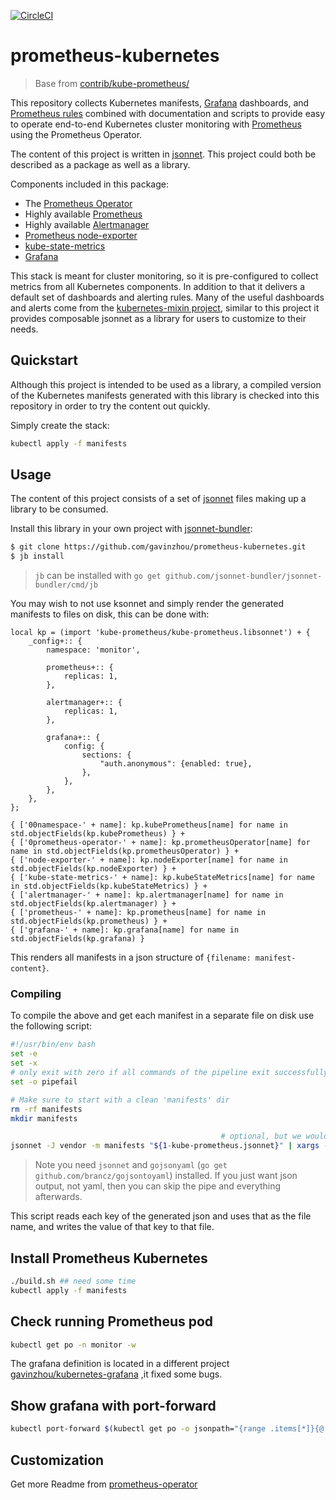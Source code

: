 [![CircleCI](https://circleci.com/gh/gavinzhou/prometheus-kubernetes.svg?style=svg)](https://circleci.com/gh/gavinzhou/prometheus-kubernetes)
# prometheus-kubernetes

> Base from [contrib/kube-prometheus/](https://github.com/coreos/prometheus-operator/tree/master/contrib/kube-prometheus)

This repository collects Kubernetes manifests, [Grafana](http://grafana.com/) dashboards, and [Prometheus rules](https://prometheus.io/docs/prometheus/latest/configuration/recording_rules/) combined with documentation and scripts to provide easy to operate end-to-end Kubernetes cluster monitoring with [Prometheus](https://prometheus.io/) using the Prometheus Operator.

The content of this project is written in [jsonnet](http://jsonnet.org/). This project could both be described as a package as well as a library.

Components included in this package:

* The [Prometheus Operator](https://github.com/coreos/prometheus-operator)
* Highly available [Prometheus](https://prometheus.io/)
* Highly available [Alertmanager](https://github.com/prometheus/alertmanager)
* [Prometheus node-exporter](https://github.com/prometheus/node_exporter)
* [kube-state-metrics](https://github.com/kubernetes/kube-state-metrics)
* [Grafana](https://grafana.com/)

This stack is meant for cluster monitoring, so it is pre-configured to collect metrics from all Kubernetes components. In addition to that it delivers a default set of dashboards and alerting rules. Many of the useful dashboards and alerts come from the [kubernetes-mixin project](https://github.com/kubernetes-monitoring/kubernetes-mixin), similar to this project it provides composable jsonnet as a library for users to customize to their needs.

## Quickstart

Although this project is intended to be used as a library, a compiled version of the Kubernetes manifests generated with this library is checked into this repository in order to try the content out quickly.

Simply create the stack:

```bash
kubectl apply -f manifests
```

## Usage

The content of this project consists of a set of [jsonnet](http://jsonnet.org/) files making up a library to be consumed.

Install this library in your own project with [jsonnet-bundler](https://github.com/jsonnet-bundler/jsonnet-bundler#install):

```bash
$ git clone https://github.com/gavinzhou/prometheus-kubernetes.git
$ jb install
```

> `jb` can be installed with `go get github.com/jsonnet-bundler/jsonnet-bundler/cmd/jb`

You may wish to not use ksonnet and simply render the generated manifests to files on disk, this can be done with:

[embedmd]:# (kube-prometheus.jsonnet)
```jsonnet
local kp = (import 'kube-prometheus/kube-prometheus.libsonnet') + {
    _config+:: {
        namespace: 'monitor',

        prometheus+:: {
            replicas: 1,
        },

        alertmanager+:: {
            replicas: 1,
        },

        grafana+:: {
            config: {
                sections: {
                    "auth.anonymous": {enabled: true},
                },
            },
        },
    },
};

{ ['00namespace-' + name]: kp.kubePrometheus[name] for name in std.objectFields(kp.kubePrometheus) } +
{ ['0prometheus-operator-' + name]: kp.prometheusOperator[name] for name in std.objectFields(kp.prometheusOperator) } +
{ ['node-exporter-' + name]: kp.nodeExporter[name] for name in std.objectFields(kp.nodeExporter) } +
{ ['kube-state-metrics-' + name]: kp.kubeStateMetrics[name] for name in std.objectFields(kp.kubeStateMetrics) } +
{ ['alertmanager-' + name]: kp.alertmanager[name] for name in std.objectFields(kp.alertmanager) } +
{ ['prometheus-' + name]: kp.prometheus[name] for name in std.objectFields(kp.prometheus) } +
{ ['grafana-' + name]: kp.grafana[name] for name in std.objectFields(kp.grafana) }
```

This renders all manifests in a json structure of `{filename: manifest-content}`.

### Compiling

To compile the above and get each manifest in a separate file on disk use the following script:

[embedmd]:# (build.sh)
```sh
#!/usr/bin/env bash
set -e
set -x
# only exit with zero if all commands of the pipeline exit successfully
set -o pipefail

# Make sure to start with a clean 'manifests' dir
rm -rf manifests
mkdir manifests

                                               # optional, but we would like to generate yaml, not json
jsonnet -J vendor -m manifests "${1-kube-prometheus.jsonnet}" | xargs -I{} sh -c 'cat {} | gojsontoyaml > {}.yaml; rm -f {}' -- {}

```

> Note you need `jsonnet` and `gojsonyaml` (`go get github.com/brancz/gojsontoyaml`) installed. If you just want json output, not yaml, then you can skip the pipe and everything afterwards.

This script reads each key of the generated json and uses that as the file name, and writes the value of that key to that file.

## Install Prometheus Kubernetes

```sh
./build.sh ## need some time
kubectl apply -f manifests
```

## Check running Prometheus pod

```sh
kubectl get po -n monitor -w
```

The grafana definition is located in a different project [gavinzhou/kubernetes-grafana](https://github.com/gavinzhou/kubernetes-grafana) ,it fixed some bugs.

## Show grafana with port-forward

```sh
kubectl port-forward $(kubectl get po -o jsonpath="{range .items[*]}{@.metadata.name}{end}" -l app=grafana -n monitor) -n monitor 3000
```

## Customization

Get more Readme from [prometheus-operator](https://github.com/coreos/prometheus-operator)